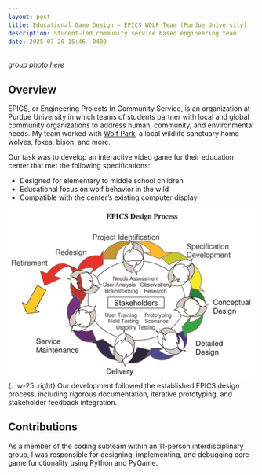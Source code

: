 ```yaml
---
layout: post
title: Educational Game Design – EPICS WOLF Team (Purdue University)
description: Student-led community service based engineering team
date: 2025-07-20 15:46 -0400
---
```


*group photo here*

## Overview

EPICS, or Engineering Projects In Community Service, is an organization at Purdue University in which teams of students partner with local and global community organizations to address human, community, and environmental needs. My team worked with [Wolf Park](https://visitwolfpark.org/), a local wildlife sanctuary home wolves, foxes, bison, and more. 

Our task was to develop an interactive video game for their education center that met the following specifications:
- Designed for elementary to middle school children
- Educational focus on wolf behavior in the wild
- Compatible with the center’s existing computer display

![Desktop View](assets/posts/EPICS-WOLF-team/EPICS-design-cycle.jpg){: .w-25 .right}
Our development followed the established EPICS design process, including rigorous documentation, iterative prototyping, and stakeholder feedback integration.

## Contributions

As a member of the coding subteam within an 11-person interdisciplinary group, I was responsible for designing, implementing, and debugging core game functionality using Python and PyGame. 